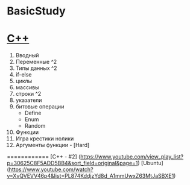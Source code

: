 # BasicStudy

[C++](http://www.ex.ua/80383990)
============

1. Вводный
2. Переменные ^2
3. Типы данных ^2
4. if-else
5. циклы
6. массивы
7. строки ^2
8. указатели
9.  битовые операции 
    * Define
    * Enum
    * Random
10. Функции
11. Игра крестики нолики 
12. Аргументы функции - [Hard] 



============
[C++ - #2] (https://www.youtube.com/view_play_list?p=30625C8F5ADD5BB4&sort_field=original&page=1)
[Ubuntu]  (https://www.youtube.com/watch?v=XvQVEVV46p4&list=PL874KddjzYd8d_A1mmUwxZ63MtJaSBXE1)

